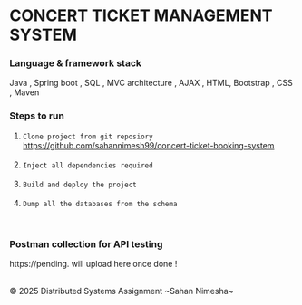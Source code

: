 # CONCERT TICKET MANAGEMENT SYSTEM

### Language & framework stack
Java , Spring boot , SQL , MVC architecture , AJAX , HTML, Bootstrap , CSS , Maven

### Steps to run
1. `Clone project from git reposiory` <br>
   https://github.com/sahannimesh99/concert-ticket-booking-system <br/>
   <br/>
2. `Inject all dependencies required`<br/>
   <br/>
3. `Build and deploy the project`<br/></br>
4. `Dump all the databases from the schema`</br>
<br/>

### Postman collection for API testing
https://pending. will upload here once done !

<br/>
 © 2025 Distributed Systems Assignment ~Sahan Nimesha~
